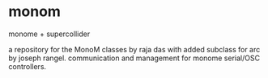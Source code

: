 monom
=====
monome + supercollider

a repository for the MonoM classes by raja das with added subclass for arc by joseph rangel.
communication and management for monome serial/OSC controllers.
